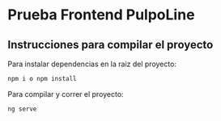 # Prueba Frontend PulpoLine 

## Instrucciones para compilar el proyecto

Para instalar dependencias en la raiz del proyecto:
```bash
npm i o npm install
```

Para compilar y correr el proyecto:

```bash
ng serve
```
